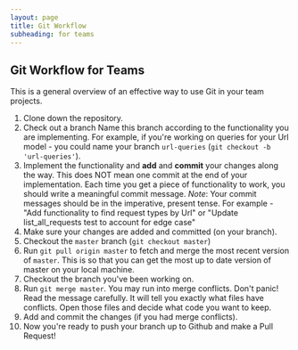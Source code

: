 ```yaml
---
layout: page
title: Git Workflow
subheading: for teams
---
```


## Git Workflow for Teams

This is a general overview of an effective way to use Git in your team projects.

1. Clone down the repository.
2. Check out a branch Name this branch according to the functionality you are implementing. For example, if you're working on queries for your Url model - you could name your branch `url-queries` (`git checkout -b 'url-queries'`).
3. Implement the functionality and **add** and **commit** your changes along the way. This does NOT mean one commit at the end of your implementation. Each time you get a piece of functionality to work, you should write a meaningful commit message.
  _Note_: Your commit messages should be in the imperative, present tense. For example - "Add functionality to find request types by Url" or "Update list_all_requests test to account for edge case"
4. Make sure your changes are added and committed (on your branch).
5. Checkout the `master` branch (`git checkout master`)
6. Run `git pull origin master` to fetch and merge the most recent version of `master`. This is so that you can get the most up to date version of master on your local machine.
7. Checkout the branch you've been working on.
8. Run `git merge master`. You may run into merge conflicts. Don't panic! Read the message carefully. It will tell you exactly what files have conflicts. Open those files and decide what code you want to keep.
9. Add and commit the changes (if you had merge conflicts).
10. Now you're ready to push your branch up to Github and make a Pull Request!
